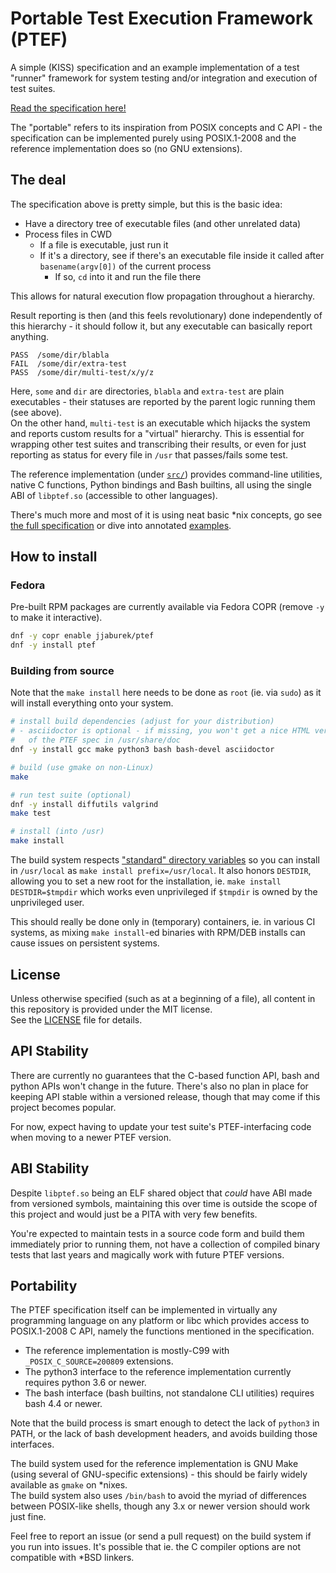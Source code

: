 # Portable Test Execution Framework (PTEF)

A simple (KISS) specification and an example implementation of a test "runner"
framework for system testing and/or integration and execution of test suites.

[Read the specification here!](src/doc/ptef.adoc)

The "portable" refers to its inspiration from POSIX concepts and C API - the
specification can be implemented purely using POSIX.1-2008 and the reference
implementation does so (no GNU extensions).

## The deal

The specification above is pretty simple, but this is the basic idea:

* Have a directory tree of executable files (and other unrelated data)
* Process files in CWD
  * If a file is executable, just run it
  * If it's a directory, see if there's an executable file inside it
    called after `basename(argv[0])` of the current process
    * If so, `cd` into it and run the file there

This allows for natural execution flow propagation throughout a hierarchy.

Result reporting is then (and this feels revolutionary) done independently
of this hierarchy - it should follow it, but any executable can basically
report anything.

```
PASS  /some/dir/blabla
FAIL  /some/dir/extra-test
PASS  /some/dir/multi-test/x/y/z
```

Here, `some` and `dir` are directories, `blabla` and `extra-test` are plain
executables - their statuses are reported by the parent logic running them
(see above).  
On the other hand, `multi-test` is an executable which hijacks the system and
reports custom results for a "virtual" hierarchy. This is essential for wrapping
other test suites and transcribing their results, or even for just reporting
as status for every file in `/usr` that passes/fails some test.

The reference implementation (under [`src/`](src)) provides command-line
utilities, native C functions, Python bindings and Bash builtins, all using
the single ABI of `libptef.so` (accessible to other languages).

There's much more and most of it is using neat basic \*nix concepts, go see
[the full specification](src/doc/ptef.adoc) or dive into annotated
[examples](examples).

## How to install

### Fedora

Pre-built RPM packages are currently available via Fedora COPR (remove `-y`
to make it interactive).

```sh
dnf -y copr enable jjaburek/ptef
dnf -y install ptef
```

### Building from source

Note that the `make install` here needs to be done as `root` (ie. via `sudo`)
as it will install everything onto your system.

```sh
# install build dependencies (adjust for your distribution)
# - asciidoctor is optional - if missing, you won't get a nice HTML version
#   of the PTEF spec in /usr/share/doc
dnf -y install gcc make python3 bash bash-devel asciidoctor

# build (use gmake on non-Linux)
make

# run test suite (optional)
dnf -y install diffutils valgrind
make test

# install (into /usr)
make install
```

The build system respects
["standard" directory variables](https://www.gnu.org/prep/standards/html_node/Directory-Variables.html)
so you can install in `/usr/local` as `make install prefix=/usr/local`. It also
honors `DESTDIR`, allowing you to set a new root for the installation, ie.
`make install DESTDIR=$tmpdir` which works even unprivileged if `$tmpdir` is
owned by the unprivileged user.

This should really be done only in (temporary) containers, ie. in various
CI systems, as mixing `make install`-ed binaries with RPM/DEB installs can
cause issues on persistent systems.

## License

Unless otherwise specified (such as at a beginning of a file), all content in
this repository is provided under the MIT license.  
See the [LICENSE](LICENSE) file for details.

## API Stability

There are currently no guarantees that the C-based function API, bash and python
APIs won't change in the future. There's also no plan in place for keeping API
stable within a versioned release, though that may come if this project becomes
popular.

For now, expect having to update your test suite's PTEF-interfacing code when
moving to a newer PTEF version.

## ABI Stability

Despite `libptef.so` being an ELF shared object that *could* have ABI made from
versioned symbols, maintaining this over time is outside the scope of this
project and would just be a PITA with very few benefits.

You're expected to maintain tests in a source code form and build them
immediately prior to running them, not have a collection of compiled binary
tests that last years and magically work with future PTEF versions.

## Portability

The PTEF specification itself can be implemented in virtually any programming
language on any platform or libc which provides access to POSIX.1-2008 C API,
namely the functions mentioned in the specification.

* The reference implementation is mostly-C99 with `_POSIX_C_SOURCE=200809`
  extensions.
* The python3 interface to the reference implementation currently requires
  python 3.6 or newer.
* The bash interface (bash builtins, not standalone CLI utilities) requires
  bash 4.4 or newer.

Note that the build process is smart enough to detect the lack of `python3`
in PATH, or the lack of bash development headers, and avoids building those
interfaces.

The build system used for the reference implementation is GNU Make (using
several of GNU-specific extensions) - this should be fairly widely available
as `gmake` on \*nixes.  
The build system also uses `/bin/bash` to avoid the myriad of differences
between POSIX-like shells, though any 3.x or newer version should work just
fine.

Feel free to report an issue (or send a pull request) on the build system
if you run into issues. It's possible that ie. the C compiler options are
not compatible with \*BSD linkers.
